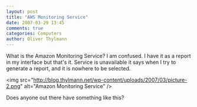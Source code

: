 ```yaml
---
layout: post
title: "AWS Monitoring Service"
date: 2007-03-29 13:45
comments: true
categories: Computers
author: Oliver Thylmann
---
```







What is the Amazon Monitoring Service? I am confused. I have it as a report in my interface but that's it. Service is unavailable it says when I try to generate a report, and it is nowhere to be selected.

&lt;img src=&quot;http://blog.thylmann.net/wp-content/uploads/2007/03/picture-2.png&quot; alt=&quot;Amazon Monitoring Service&quot; /&gt;

Does anyone out there have something like this?


